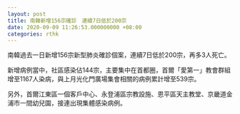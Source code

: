 ```yaml
---
layout: post
title: 南韓新增156宗確診　連續7日低於200宗
date: 2020-09-09 11:26:53.000000000 +08:00
categories: rthk
---
```


南韓過去一日新增156宗新型肺炎確診個案，連續7日低於200宗，再多3人死亡。

新增病例當中，社區感染佔144宗，主要集中在首都圈，首爾「愛第一」教會群組增至1167人染病，與上月光化門廣場集會相關的病例累計增至539宗。

另外，首爾江東區一個客戶中心、永登浦區宗教設施、恩平區天主教堂、京畿道金浦市一間幼兒園，接連出現集體感染病例。
